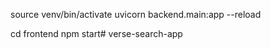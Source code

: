 
source venv/bin/activate 
uvicorn backend.main:app --reload


cd frontend
npm start# verse-search-app
